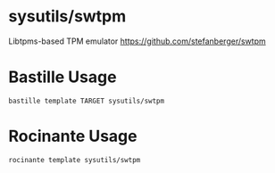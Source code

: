 # sysutils/swtpm
Libtpms-based TPM emulator
https://github.com/stefanberger/swtpm

# Bastille Usage
```shell
bastille template TARGET sysutils/swtpm
```

# Rocinante Usage
```shell
rocinante template sysutils/swtpm
```
